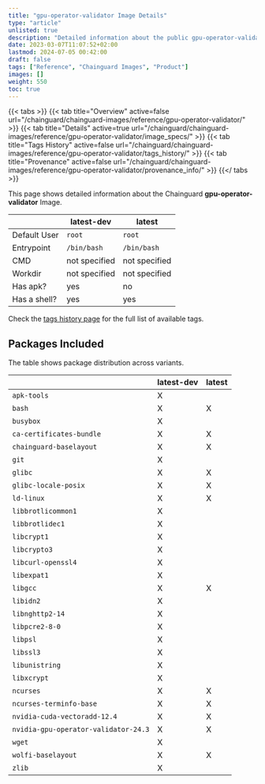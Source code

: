 ```yaml
---
title: "gpu-operator-validator Image Details"
type: "article"
unlisted: true
description: "Detailed information about the public gpu-operator-validator Chainguard Image."
date: 2023-03-07T11:07:52+02:00
lastmod: 2024-07-05 00:42:00
draft: false
tags: ["Reference", "Chainguard Images", "Product"]
images: []
weight: 550
toc: true
---
```


{{< tabs >}}
{{< tab title="Overview" active=false url="/chainguard/chainguard-images/reference/gpu-operator-validator/" >}}
{{< tab title="Details" active=true url="/chainguard/chainguard-images/reference/gpu-operator-validator/image_specs/" >}}
{{< tab title="Tags History" active=false url="/chainguard/chainguard-images/reference/gpu-operator-validator/tags_history/" >}}
{{< tab title="Provenance" active=false url="/chainguard/chainguard-images/reference/gpu-operator-validator/provenance_info/" >}}
{{</ tabs >}}

This page shows detailed information about the Chainguard **gpu-operator-validator** Image.

|              | latest-dev    | latest        |
|--------------|---------------|---------------|
| Default User | `root`        | `root`        |
| Entrypoint   | `/bin/bash`   | `/bin/bash`   |
| CMD          | not specified | not specified |
| Workdir      | not specified | not specified |
| Has apk?     | yes           | no            |
| Has a shell? | yes           | yes           |

Check the [tags history page](/chainguard/chainguard-images/reference/gpu-operator-validator/tags_history/) for the full list of available tags.

## Packages Included
The table shows package distribution across variants.

|                                      | latest-dev | latest |
|--------------------------------------|------------|--------|
| `apk-tools`                          | X          |        |
| `bash`                               | X          | X      |
| `busybox`                            | X          |        |
| `ca-certificates-bundle`             | X          | X      |
| `chainguard-baselayout`              | X          | X      |
| `git`                                | X          |        |
| `glibc`                              | X          | X      |
| `glibc-locale-posix`                 | X          | X      |
| `ld-linux`                           | X          | X      |
| `libbrotlicommon1`                   | X          |        |
| `libbrotlidec1`                      | X          |        |
| `libcrypt1`                          | X          |        |
| `libcrypto3`                         | X          |        |
| `libcurl-openssl4`                   | X          |        |
| `libexpat1`                          | X          |        |
| `libgcc`                             | X          | X      |
| `libidn2`                            | X          |        |
| `libnghttp2-14`                      | X          |        |
| `libpcre2-8-0`                       | X          |        |
| `libpsl`                             | X          |        |
| `libssl3`                            | X          |        |
| `libunistring`                       | X          |        |
| `libxcrypt`                          | X          |        |
| `ncurses`                            | X          | X      |
| `ncurses-terminfo-base`              | X          | X      |
| `nvidia-cuda-vectoradd-12.4`         | X          | X      |
| `nvidia-gpu-operator-validator-24.3` | X          | X      |
| `wget`                               | X          |        |
| `wolfi-baselayout`                   | X          | X      |
| `zlib`                               | X          |        |

